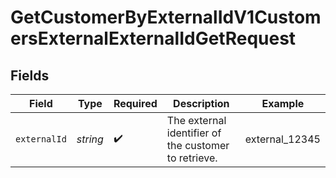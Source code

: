 # GetCustomerByExternalIdV1CustomersExternalExternalIdGetRequest


## Fields

| Field                                                | Type                                                 | Required                                             | Description                                          | Example                                              |
| ---------------------------------------------------- | ---------------------------------------------------- | ---------------------------------------------------- | ---------------------------------------------------- | ---------------------------------------------------- |
| `externalId`                                         | *string*                                             | :heavy_check_mark:                                   | The external identifier of the customer to retrieve. | external_12345                                       |